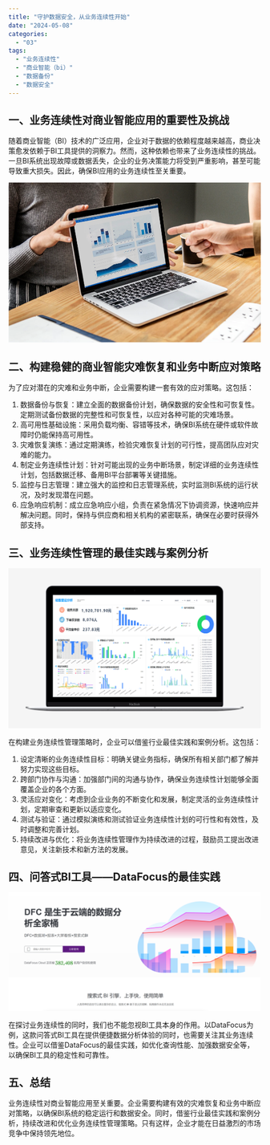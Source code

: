 ```yaml
---
title: "守护数据安全，从业务连续性开始"
date: "2024-05-08"
categories: 
  - "03"
tags: 
  - "业务连续性"
  - "商业智能（bi）"
  - "数据备份"
  - "数据安全"
---
```


## 一、业务连续性对商业智能应用的重要性及挑战

随着商业智能（BI）技术的广泛应用，企业对于数据的依赖程度越来越高，商业决策愈发依赖于BI工具提供的洞察力。然而，这种依赖也带来了业务连续性的挑战。一旦BI系统出现故障或数据丢失，企业的业务决策能力将受到严重影响，甚至可能导致重大损失。因此，确保BI应用的业务连续性至关重要。

![数据分析.png](images/1655177582-png.png)

## 二、构建稳健的商业智能灾难恢复和业务中断应对策略

为了应对潜在的灾难和业务中断，企业需要构建一套有效的应对策略。这包括：

1. 数据备份与恢复：建立全面的数据备份计划，确保数据的安全性和可恢复性。定期测试备份数据的完整性和可恢复性，以应对各种可能的灾难场景。
2. 高可用性基础设施：采用负载均衡、容错等技术，确保BI系统在硬件或软件故障时仍能保持高可用性。
3. 灾难恢复演练：通过定期演练，检验灾难恢复计划的可行性，提高团队应对灾难的能力。
4. 制定业务连续性计划：针对可能出现的业务中断场景，制定详细的业务连续性计划，包括数据迁移、备用BI平台部署等关键措施。
5. 监控与日志管理：建立强大的监控和日志管理系统，实时监测BI系统的运行状况，及时发现潜在问题。
6. 应急响应机制：成立应急响应小组，负责在紧急情况下协调资源，快速响应并解决问题。同时，保持与供应商和相关机构的紧密联系，确保在必要时获得外部支持。

## 三、业务连续性管理的最佳实践与案例分析

![](images/1697699869-%E9%94%80%E5%94%AE01-Macbook.png)

在构建业务连续性管理策略时，企业可以借鉴行业最佳实践和案例分析。这包括：

1. 设定清晰的业务连续性目标：明确关键业务指标，确保所有相关部门都了解并努力实现这些目标。
2. 跨部门协作与沟通：加强部门间的沟通与协作，确保业务连续性计划能够全面覆盖企业的各个方面。
3. 灵活应对变化：考虑到企业业务的不断变化和发展，制定灵活的业务连续性计划，定期审查和更新以适应变化。
4. 测试与验证：通过模拟演练和测试验证业务连续性计划的可行性和有效性，及时调整和完善计划。
5. 持续改进与优化：将业务连续性管理作为持续改进的过程，鼓励员工提出改进意见，关注新技术和新方法的发展。

## 四、问答式BI工具——DataFocus的最佳实践

![](images/1686616238-%E5%BE%AE%E4%BF%A1%E6%88%AA%E5%9B%BE_20230512142316.png)

在探讨业务连续性的同时，我们也不能忽视BI工具本身的作用。以DataFocus为例，这款问答式BI工具在提供便捷数据分析体验的同时，也需要关注其业务连续性。企业可以借鉴DataFocus的最佳实践，如优化查询性能、加强数据安全等，以确保BI工具的稳定性和可靠性。

## 五、总结

业务连续性对商业智能应用至关重要。企业需要构建有效的灾难恢复和业务中断应对策略，以确保BI系统的稳定运行和数据安全。同时，借鉴行业最佳实践和案例分析，持续改进和优化业务连续性管理策略。只有这样，企业才能在日益激烈的市场竞争中保持领先地位。
